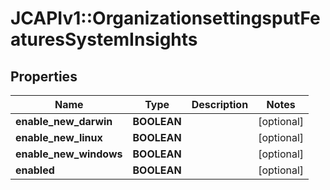 # JCAPIv1::OrganizationsettingsputFeaturesSystemInsights

## Properties
Name | Type | Description | Notes
------------ | ------------- | ------------- | -------------
**enable_new_darwin** | **BOOLEAN** |  | [optional] 
**enable_new_linux** | **BOOLEAN** |  | [optional] 
**enable_new_windows** | **BOOLEAN** |  | [optional] 
**enabled** | **BOOLEAN** |  | [optional] 


